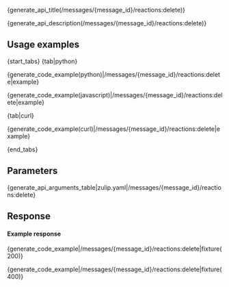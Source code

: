 {generate_api_title(/messages/{message_id}/reactions:delete)}

{generate_api_description(/messages/{message_id}/reactions:delete)}

## Usage examples

{start_tabs}
{tab|python}

{generate_code_example(python)|/messages/{message_id}/reactions:delete|example}

{generate_code_example(javascript)|/messages/{message_id}/reactions:delete|example}

{tab|curl}

{generate_code_example(curl)|/messages/{message_id}/reactions:delete|example}


{end_tabs}

## Parameters


{generate_api_arguments_table|zulip.yaml|/messages/{message_id}/reactions:delete}

## Response

#### Example response

{generate_code_example|/messages/{message_id}/reactions:delete|fixture(200)}

{generate_code_example|/messages/{message_id}/reactions:delete|fixture(400)}
